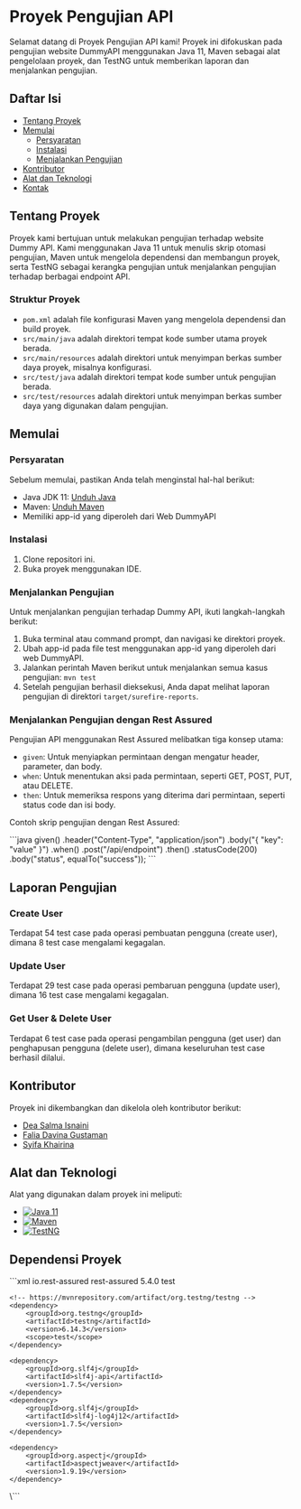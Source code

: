 # Proyek Pengujian API

Selamat datang di Proyek Pengujian API kami! Proyek ini difokuskan pada pengujian website DummyAPI menggunakan Java 11, Maven sebagai alat pengelolaan proyek, dan TestNG untuk memberikan laporan dan menjalankan pengujian.

## Daftar Isi
- [Tentang Proyek](#tentang-proyek)
- [Memulai](#memulai)
  - [Persyaratan](#persyaratan)
  - [Instalasi](#instalasi)
  - [Menjalankan Pengujian](#menjalankan-pengujian)
- [Kontributor](#kontributor)
- [Alat dan Teknologi](#alat-dan-teknologi)
- [Kontak](#kontak)

## Tentang Proyek

Proyek kami bertujuan untuk melakukan pengujian terhadap website Dummy API. Kami menggunakan Java 11 untuk menulis skrip otomasi pengujian, Maven untuk mengelola dependensi dan membangun proyek, serta TestNG sebagai kerangka pengujian untuk menjalankan pengujian terhadap berbagai endpoint API.

### Struktur Proyek
- `pom.xml` adalah file konfigurasi Maven yang mengelola dependensi dan build proyek.
- `src/main/java` adalah direktori tempat kode sumber utama proyek berada.
- `src/main/resources` adalah direktori untuk menyimpan berkas sumber daya proyek, misalnya konfigurasi.
- `src/test/java` adalah direktori tempat kode sumber untuk pengujian berada.
- `src/test/resources` adalah direktori untuk menyimpan berkas sumber daya yang digunakan dalam pengujian.

## Memulai

### Persyaratan
Sebelum memulai, pastikan Anda telah menginstal hal-hal berikut:
- Java JDK 11: [Unduh Java](https://www.oracle.com/java/technologies/javase-jdk11-downloads.html)
- Maven: [Unduh Maven](https://maven.apache.org/download.cgi)
- Memiliki app-id yang diperoleh dari Web DummyAPI

### Instalasi
1. Clone repositori ini.
2. Buka proyek menggunakan IDE.

### Menjalankan Pengujian
Untuk menjalankan pengujian terhadap Dummy API, ikuti langkah-langkah berikut:

1. Buka terminal atau command prompt, dan navigasi ke direktori proyek.
2. Ubah app-id pada file test menggunakan app-id yang diperoleh dari web DummyAPI.
3. Jalankan perintah Maven berikut untuk menjalankan semua kasus pengujian: `mvn test`
4. Setelah pengujian berhasil dieksekusi, Anda dapat melihat laporan pengujian di direktori `target/surefire-reports`.

### Menjalankan Pengujian dengan Rest Assured

Pengujian API menggunakan Rest Assured melibatkan tiga konsep utama:
- `given`: Untuk menyiapkan permintaan dengan mengatur header, parameter, dan body.
- `when`: Untuk menentukan aksi pada permintaan, seperti GET, POST, PUT, atau DELETE.
- `then`: Untuk memeriksa respons yang diterima dari permintaan, seperti status code dan isi body.

Contoh skrip pengujian dengan Rest Assured:

\```java
given()
    .header("Content-Type", "application/json")
    .body("{ \"key\": \"value\" }")
.when()
    .post("/api/endpoint")
.then()
    .statusCode(200)
    .body("status", equalTo("success")); 
\```

## Laporan Pengujian

### Create User
Terdapat 54 test case pada operasi pembuatan pengguna (create user), dimana 8 test case mengalami kegagalan.

### Update User
Terdapat 29 test case pada operasi pembaruan pengguna (update user), dimana 16 test case mengalami kegagalan.

### Get User & Delete User
Terdapat 6 test case pada operasi pengambilan pengguna (get user) dan penghapusan pengguna (delete user), dimana keseluruhan test case berhasil dilalui.

## Kontributor

Proyek ini dikembangkan dan dikelola oleh kontributor berikut:
- [Dea Salma Isnaini](https://github.com/deasalmaisnaini)
- [Falia Davina Gustaman](https://github.com/faliadavina)
- [Syifa Khairina](https://github.com/syifakhairina)

## Alat dan Teknologi

Alat yang digunakan dalam proyek ini meliputi:

- [![Java 11](https://img.shields.io/badge/Java-11-red)](https://www.java.com/)
- [![Maven](https://img.shields.io/badge/Maven-Latest-blue)](https://maven.apache.org/)
- [![TestNG](https://img.shields.io/badge/TestNG-Latest-green)](https://testng.org/)

## Dependensi Proyek
\```xml
<dependencies>
    <!-- https://mvnrepository.com/artifact/io.rest-assured/rest-assured -->
    <dependency>
        <groupId>io.rest-assured</groupId>
        <artifactId>rest-assured</artifactId>
        <version>5.4.0</version>
        <scope>test</scope>
    </dependency>

    <!-- https://mvnrepository.com/artifact/org.testng/testng -->
    <dependency>
        <groupId>org.testng</groupId>
        <artifactId>testng</artifactId>
        <version>6.14.3</version>
        <scope>test</scope>
    </dependency>

    <dependency>
        <groupId>org.slf4j</groupId>
        <artifactId>slf4j-api</artifactId>
        <version>1.7.5</version>
    </dependency>
    <dependency>
        <groupId>org.slf4j</groupId>
        <artifactId>slf4j-log4j12</artifactId>
        <version>1.7.5</version>
    </dependency>

    <dependency>
        <groupId>org.aspectj</groupId>
        <artifactId>aspectjweaver</artifactId>
        <version>1.9.19</version>
    </dependency>
</dependencies>
\```
